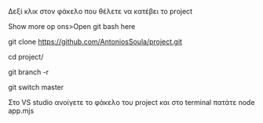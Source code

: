 Δεξί κλικ στον φάκελο που θέλετε να κατέβει το project 

Show more op ons>Open git bash here 

git clone https://github.com/AntoniosSoula/project.git 

cd project/ 

git branch -r 

git switch master 

Στο VS studio ανοίγετε το φάκελο του project και στο terminal πατάτε node app.mjs
